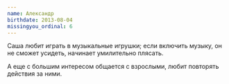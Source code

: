```yaml
---
name: Александр
birthdate: 2013-08-04
missingyou_ordinal: 6
---
```

Саша любит играть в музыкальные игрушки; если включить музыку, он не сможет усидеть, начинает умилительно плясать.

А еще с большим интересом общается с взрослыми, любит повторять действия за ними.

